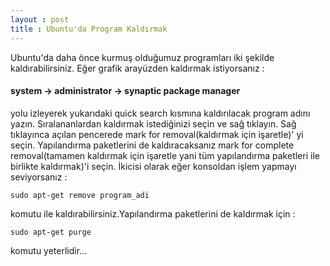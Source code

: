 ```yaml
---
layout : post
title : Ubuntu'da Program Kaldırmak
---
```


Ubuntu'da daha önce kurmuş olduğumuz programları  iki şekilde kaldırabilirsiniz.
Eğer grafik arayüzden kaldırmak istiyorsanız :

#### system -> administrator -> synaptic package manager

yolu izleyerek yukarıdaki quick search kısmına kaldırılacak program adını yazın.
Sıralananlardan kaldırmak istediğinizi seçin ve sağ tıklayın. Sağ tıklayınca
açılan pencerede mark for removal(kaldırmak için işaretle)' yi
seçin. Yapılandırma
paketlerini de  kaldıracaksanız mark for complete removal(tamamen kaldırmak için
işaretle yani tüm yapılandırma paketleri ile birlikte kaldırmak)'i seçin.
İkicisi olarak eğer konsoldan işlem yapmayı seviyorsanız :

	sudo apt-get remove program_adi

komutu ile kaldırabilirsiniz.Yapılandırma paketlerini de kaldırmak için :

	sudo apt-get purge

komutu yeterlidir...

